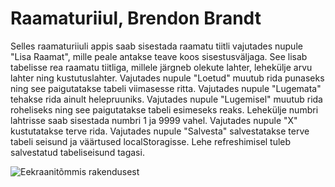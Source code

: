 # Raamaturiiul, Brendon Brandt

Selles raamaturiiuli appis saab sisestada raamatu tiitli vajutades nupule "Lisa Raamat", mille peale antakse teave koos sisestusväljaga. See lisab tabelisse rea raamatu tiitliga, millele järgneb olekute lahter, lehekülje arvu lahter ning kustutuslahter. Vajutades nupule "Loetud" muutub rida punaseks ning see paigutatakse tabeli viimasesse ritta. Vajutades nupule "Lugemata" tehakse rida ainult helepruuniks. Vajutades nupule "Lugemisel" muutub rida roheliseks ning see paigutatakse tabeli esimeseks reaks. Lehekülje numbri lahtrisse saab sisestada numbri 1 ja 9999 vahel. Vajutades nupule "X" kustutatakse terve rida. Vajutades nupule "Salvesta" salvestatakse terve tabeli seisund ja väärtused localStoragisse. Lehe refreshimisel tuleb salvestatud tabeliseisund tagasi.

![Eekraanitõmmis rakendusest](http://www.tlu.ee/~bb073196/eesrakend2020/projekt/projekt.PNG)
